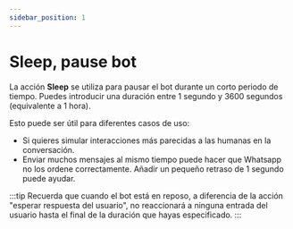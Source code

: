 ```yaml
---
sidebar_position: 1
---
```


# Sleep, pause bot

La acción **Sleep** se utiliza para pausar el bot durante un corto periodo de tiempo. Puedes introducir una duración entre 1 segundo y 3600 segundos (equivalente a 1 hora).

Esto puede ser útil para diferentes casos de uso:

- Si quieres simular interacciones más parecidas a las humanas en la conversación.
- Enviar muchos mensajes al mismo tiempo puede hacer que Whatsapp no los ordene correctamente. Añadir un pequeño retraso de 1 segundo puede ayudar.

:::tip
Recuerda que cuando el bot está en reposo, a diferencia de la acción "esperar respuesta del usuario", no reaccionará a ninguna entrada del usuario hasta el final de la duración que hayas especificado.
:::
